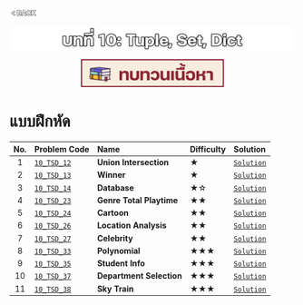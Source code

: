 <p align="left">
  <a href="../PL-Problem-List/README.md">
    <img src="../Z99-OTHERS/00-common/00-back.png" style="width:10%">
  </a>
</p>

![01-tsd.png](/Z99-OTHERS/10-tsd/01-tsd.png)

<p align="center">
  <a href="../10-Tuple-Set-Dict/Lecture/README.md">
    <img src="../Z99-OTHERS/00-common/01-lecture.png" style="width:50%">
  </a>
</p>

# แบบฝึกหัด

| No. | Problem Code                                                                                         | Name                     | Difficulty | Solution                                             |
| :-: | :--------------------------------------------------------------------------------------------------- | :----------------------- | :--------- | :--------------------------------------------------- |
|  1  | [`10_TSD_12`](https://drive.google.com/file/d/1oa1clo95mX24uYK4xUEI-aN3lxRzarnW/view?usp=drive_link) | **Union Intersection**   | ★          | [`Solution`](/10-Tuple-Set-Dict/10_TSD_12/README.md) |
|  2  | [`10_TSD_13`](https://drive.google.com/file/d/1WZFAdB_0dZ0niGUEbE1tPmyu4GFuwu3w/view?usp=drive_link) | **Winner**               | ★          | [`Solution`](/10-Tuple-Set-Dict/10_TSD_13/README.md) |
|  3  | [`10_TSD_14`](https://drive.google.com/file/d/1sVM1L8WTU6poZMnUgH2q4Ru3ynjeVz0j/view?usp=drive_link) | **Database**             | ★☆         | [`Solution`](/10-Tuple-Set-Dict/10_TSD_14/README.md) |
|  4  | [`10_TSD_23`](https://drive.google.com/file/d/1IkcX66v3vl9U20yYVMldH4gmyXqXDxpI/view?usp=drive_link) | **Genre Total Playtime** | ★★         | [`Solution`](/10-Tuple-Set-Dict/10_TSD_23/README.md) |
|  5  | [`10_TSD_24`](https://drive.google.com/file/d/1-d45vrVJgudHhNZWBcjlpOO7604YnSpC/view?usp=drive_link) | **Cartoon**              | ★★         | [`Solution`](/10-Tuple-Set-Dict/10_TSD_24/README.md) |
|  6  | [`10_TSD_26`](https://drive.google.com/file/d/1q6ZCJdDag9yIrOAhdH0dGYcXHTZxTHKG/view?usp=drive_link) | **Location Analysis**    | ★★         | [`Solution`](/10-Tuple-Set-Dict/10_TSD_26/README.md) |
|  7  | [`10_TSD_27`](https://drive.google.com/file/d/11ysKVt-jorwWKFFLZj7iKNLzwwAtZHUK/view?usp=drive_link) | **Celebrity**            | ★★         | [`Solution`](/10-Tuple-Set-Dict/10_TSD_27/README.md) |
|  8  | [`10_TSD_33`](https://drive.google.com/file/d/1NzHodyfvlrIU49Ooqf5xPqe2ys6ujKb7/view?usp=drive_link) | **Polynomial**           | ★★★        | [`Solution`](/10-Tuple-Set-Dict/10_TSD_33/README.md) |
|  9  | [`10_TSD_35`](https://drive.google.com/file/d/15menRq_5rcVxJTHJ2-CBhOH0zxlM_o3W/view?usp=drive_link) | **Student Info**         | ★★★        | [`Solution`](/10-Tuple-Set-Dict/10_TSD_35/README.md) |
| 10  | [`10_TSD_37`](https://drive.google.com/file/d/1mYbLWSQPXZ6fMd695eUBCXmvSU6TGqNN/view?usp=drive_link) | **Department Selection** | ★★★        | [`Solution`](/10-Tuple-Set-Dict/10_TSD_37/README.md) |
| 11  | [`10_TSD_38`](https://drive.google.com/file/d/12Ak3Xe47gusCPmwAtTIi9WSXiHrxCNHp/view?usp=drive_link) | **Sky Train**            | ★★★        | [`Solution`](/10-Tuple-Set-Dict/10_TSD_38/README.md) |
